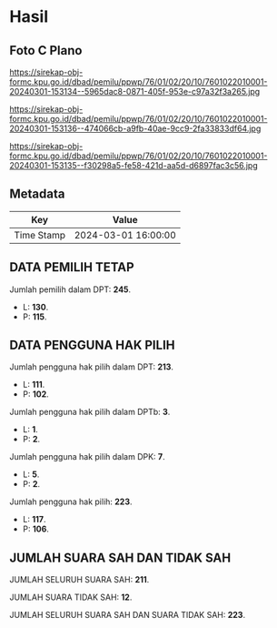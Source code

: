 # Hasil

## Foto C Plano

https://sirekap-obj-formc.kpu.go.id/dbad/pemilu/ppwp/76/01/02/20/10/7601022010001-20240301-153134--5965dac8-0871-405f-953e-c97a32f3a265.jpg

https://sirekap-obj-formc.kpu.go.id/dbad/pemilu/ppwp/76/01/02/20/10/7601022010001-20240301-153136--474066cb-a9fb-40ae-9cc9-2fa33833df64.jpg

https://sirekap-obj-formc.kpu.go.id/dbad/pemilu/ppwp/76/01/02/20/10/7601022010001-20240301-153135--f30298a5-fe58-421d-aa5d-d6897fac3c56.jpg


## Metadata

| Key        | Value               |
| ---------- | ------------------- |
| Time Stamp | 2024-03-01 16:00:00 |


## DATA PEMILIH TETAP

Jumlah pemilih dalam DPT: **245**.
 * L: **130**.
 * P: **115**.

## DATA PENGGUNA HAK PILIH

Jumlah pengguna hak pilih dalam DPT: **213**.
 * L: **111**.
 * P: **102**.

Jumlah pengguna hak pilih dalam DPTb: **3**.
 * L: **1**.
 * P: **2**.

Jumlah pengguna hak pilih dalam DPK: **7**.
 * L: **5**.
 * P: **2**.

Jumlah pengguna hak pilih: **223**.
 * L: **117**.
 * P: **106**.

## JUMLAH SUARA SAH DAN TIDAK SAH

JUMLAH SELURUH SUARA SAH: **211**.

JUMLAH SUARA TIDAK SAH: **12**.

JUMLAH SELURUH SUARA SAH DAN SUARA TIDAK SAH: **223**.


